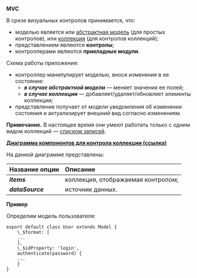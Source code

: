 **MVC**

В срезе визуальных контролов принимается, что:
- моделью является или [абстрактная модель](https://wasaby.dev/doc/platform/models-collections-types/entity/#wsdataentitymodel) (для простых контролов), или [коллекция](https://wasaby.dev/doc/platform/models-collections-types/icollection/) (для контролов коллекций);
- представлением являются **контролы**;
- контроллерами являются **прикладные модули**.

Схема работы приложения:
- контроллер манипулирует моделью, внося изменения в ее состояние:
  - ***в случае абстрактной модели*** — меняет значения ее полей;
  - ***в случае коллекции*** — добавляет/удаляет/обновляет элементы коллекции;
- представление получает от модели уведомления об изменении состояния и актуализирует внешний вид согласно изменениям.

**Примечание.** В настоящее время они умеют работать только с одним видом коллекций — [списком записей](https://wasaby.dev/doc/platform/models-collections-types/icollection/#wsdatacollectionrecordset).

**[Диаграмма компонентов для контрола коллекции (ссылка)](https://drive.google.com/file/d/1o713Qkry7C1Txlny33eQWCySMVTv6G0M/view?usp=sharing)**

На данной диаграмме представлены:

|**Название опции**|**Описание**                      |
|:-----------------|:---------------------------------|
|***items***       |коллекция, отображаемая контролом;|
|***dataSource***  |источник данных.                  |

**Пример**

Определим модель пользователя:

    export default class User extends Model {
        \_$format: [
        ...
        ], 
        \_$idProperty: 'login', 
        authenticate(password) { 
        ... 
        }
    }
